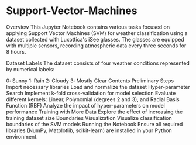 # Support-Vector-Machines

Overview
This Jupyter Notebook contains various tasks focused on applying Support Vector Machines (SVM) for weather classification using a dataset collected with Luxottica's iSee glasses. The glasses are equipped with multiple sensors, recording atmospheric data every three seconds for 8 hours.

Dataset Labels
The dataset consists of four weather conditions represented by numerical labels:

0: Sunny
1: Rain
2: Cloudy
3: Mostly Clear
Contents
  Preliminary Steps
    Import necessary libraries
    Load and normalize the dataset
  Hyper-parameter Search
    Implement k-fold cross-validation for model selection
    Evaluate different kernels: Linear, Polynomial (degrees 2 and 3), and Radial Basis Function (RBF)
    Analyze the impact of hyper-parameters on model performance
  Training with More Data
    Explore the effect of increasing the training dataset size
  Boundaries Visualization
    Visualize classification boundaries of the SVM models
Running the Notebook
  Ensure all required libraries (NumPy, Matplotlib, scikit-learn) are installed in your Python environment.

